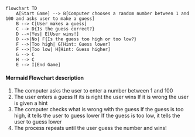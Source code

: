 ```mermaid
flowchart TD
    A[Start Game] --> B[Computer chooses a random number between 1 and 100 and asks user to make a guess]
    B --> C[User makes a guess]
    C --> D{Is the guess correct?}
    D -->|Yes| E[User wins!]
    D -->|No| F{Is the guess too high or too low?}
    F -->|Too high| G[Hint: Guess lower]
    F -->|Too low| H[Hint: Guess higher]
    G --> C
    H --> C
    E --> I[End Game]
```

#### Mermaid Flowchart description

1. The computer asks the user to enter a number between 1 and 100  
2. The user enters a guess
 If its is right the user wins
 If it is wrong the user is given a hint
3.  The computer checks what is wrong with the guess
 If the guess is too high, it tells the user to guess lower
 If the guess is too low, it tells the user to guess lower
4. The process repeats until the user guess the number and wins!
